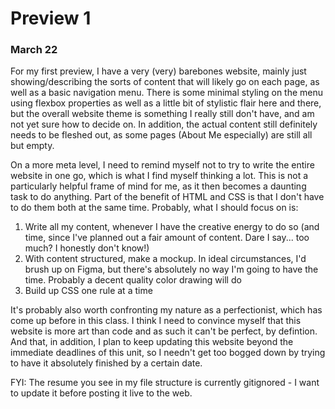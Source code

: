 # Preview 1
### March 22
For my first preview, I have a very (very) barebones website, mainly just showing/describing the sorts of content that will likely go on each page, as well as a basic navigation menu. There is some minimal styling on the menu using flexbox properties as well as a little bit of stylistic flair here and there, but the overall website theme is something I really still don't have, and am not yet sure how to decide on. In addition, the actual content still definitely needs to be fleshed out, as some pages (About Me especially) are still all but empty. 

On a more meta level, I need to remind myself not to try to write the entire website in one go, which is what I find myself thinking a lot. This is not a particularly helpful frame of mind for me, as it then becomes a daunting task to do anything. Part of the benefit of HTML and CSS is that I don't have to do them both at the same time. Probably, what I should focus on is:

1) Write all my content, whenever I have the creative energy to do so (and time, since I've planned out a fair amount of content. Dare I say... too much? I honestly don't know!)
2) With content structured, make a mockup. In ideal circumstances, I'd brush up on Figma, but there's absolutely no way I'm going to have the time. Probably a decent quality color drawing will do
3) Build up CSS one rule at a time

It's probably also worth confronting my nature as a perfectionist, which has come up before in this class. I think I need to convince myself that this website is more art than code and as such it can't be perfect, by defintion. And that, in addition, I plan to keep updating this website beyond the immediate deadlines of this unit, so I needn't get too bogged down by trying to have it absolutely finished by a certain date.

FYI: The resume you see in my file structure is currently gitignored - I want to update it before posting it live to the web.